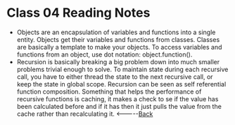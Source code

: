 # Class 04 Reading Notes
* Objects are an encapsulation of variables and functions into a single entity. Objects get their variables and functions from classes. Classes are basically a template to make your objects. To access variables and functions from an object, use dot notation: object.function().
* Recursion is basically breaking a big problem down into much smaller problems trivial enough to solve. To maintain state during each recursive call, you have to either thread the state to the next recursive call, or keep the state in global scope. Recursion can be seen as self referential function composition. Something that helps the performance of recursive functions is caching, it makes a check to se if the value has been calculated before and if it has then it just pulls the value from the cache rather than recalculating it. 
<-----[Back](../README.md)